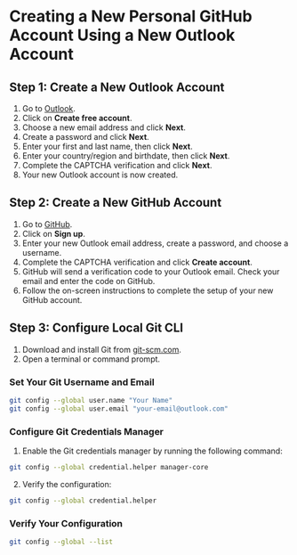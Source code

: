 # Creating a New Personal GitHub Account Using a New Outlook Account

## Step 1: Create a New Outlook Account
1. Go to [Outlook](https://outlook.live.com/).
2. Click on **Create free account**.
3. Choose a new email address and click **Next**.
4. Create a password and click **Next**.
5. Enter your first and last name, then click **Next**.
6. Enter your country/region and birthdate, then click **Next**.
7. Complete the CAPTCHA verification and click **Next**.
8. Your new Outlook account is now created.

## Step 2: Create a New GitHub Account
1. Go to [GitHub](https://github.com/).
2. Click on **Sign up**.
3. Enter your new Outlook email address, create a password, and choose a username.
4. Complete the CAPTCHA verification and click **Create account**.
5. GitHub will send a verification code to your Outlook email. Check your email and enter the code on GitHub.
6. Follow the on-screen instructions to complete the setup of your new GitHub account.

## Step 3: Configure Local Git CLI
1. Download and install Git from [git-scm.com](https://git-scm.com/).
2. Open a terminal or command prompt.

### Set Your Git Username and Email
```sh
git config --global user.name "Your Name"
git config --global user.email "your-email@outlook.com"
```

### Configure Git Credentials Manager
1. Enable the Git credentials manager by running the following command:
```sh
git config --global credential.helper manager-core
```
2. Verify the configuration:
```sh
git config --global credential.helper
```

### Verify Your Configuration
```sh
git config --global --list
```

